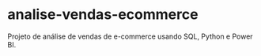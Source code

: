 # analise-vendas-ecommerce
Projeto de análise de vendas de e-commerce usando SQL, Python e Power BI.
